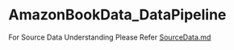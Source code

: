 # AmazonBookData_DataPipeline

<p>For Source Data Understanding Please Refer <a href='https://github.com/melwinmpk/AmazonBooks_DataPipeline/blob/main/SourceData.md'>SourceData.md</a></p>
